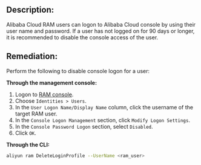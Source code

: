 ## Description:

Alibaba Cloud RAM users can logon to Alibaba Cloud console by using their user name and password. If a user has not logged on for 90 days or longer, it is recommended to disable the console access of the user.

## Remediation:

Perform the following to disable console logon for a user:

**Through the management console:**

1. Logon to [RAM console](https://ram.console.aliyun.com/overview).
2. Choose `Identities > Users`.
3. In the `User Logon Name/Display Name` column, click the username of the target RAM user.
4. In the `Console Logon Management` section, click `Modify Logon Settings`.
5. In the `Console Password Logon` section, select `Disabled`.
6. Click `OK`.

**Through the CLI:**

```bash
aliyun ram DeleteLoginProfile --UserName <ram_user>
```